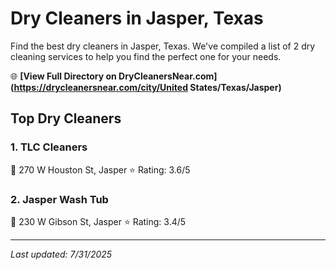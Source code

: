 # Dry Cleaners in Jasper, Texas

Find the best dry cleaners in Jasper, Texas. We've compiled a list of 2 dry cleaning services to help you find the perfect one for your needs.

🌐 **[View Full Directory on DryCleanersNear.com](https://drycleanersnear.com/city/United States/Texas/Jasper)**

## Top Dry Cleaners

### 1. TLC Cleaners
📍 270 W Houston St, Jasper
⭐ Rating: 3.6/5

### 2. Jasper Wash Tub
📍 230 W Gibson St, Jasper
⭐ Rating: 3.4/5


---

*Last updated: 7/31/2025*
